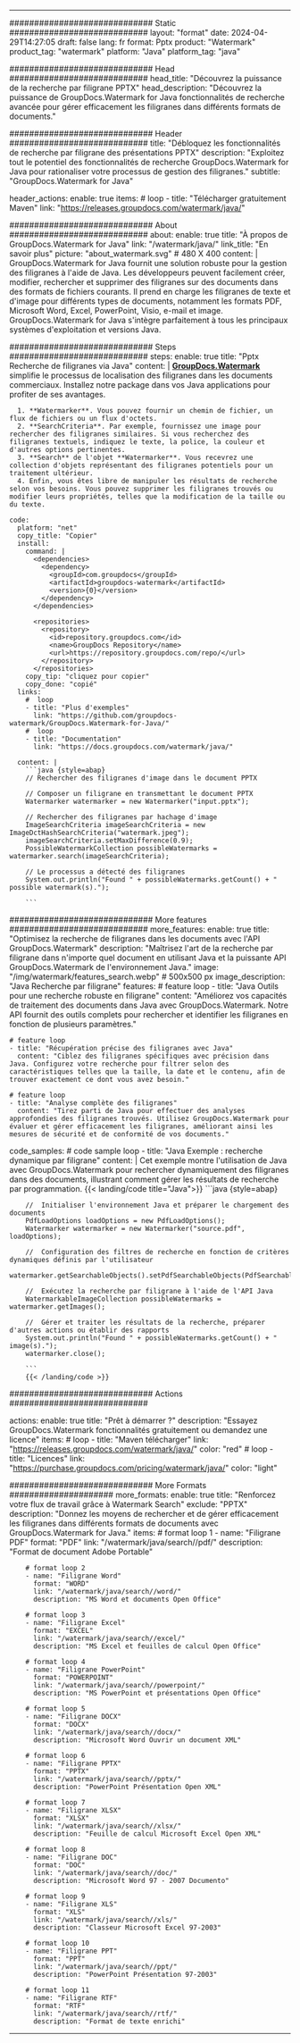 
---
############################# Static ############################
layout: "format"
date:  2024-04-29T14:27:05
draft: false
lang: fr
format: Pptx
product: "Watermark"
product_tag: "watermark"
platform: "Java"
platform_tag: "java"

############################# Head ############################
head_title: "Découvrez la puissance de la recherche par filigrane PPTX"
head_description: "Découvrez la puissance de GroupDocs.Watermark for Java fonctionnalités de recherche avancée pour gérer efficacement les filigranes dans différents formats de documents."

############################# Header ############################
title: "Débloquez les fonctionnalités de recherche par filigrane des présentations PPTX" 
description: "Exploitez tout le potentiel des fonctionnalités de recherche GroupDocs.Watermark for Java pour rationaliser votre processus de gestion des filigranes."
subtitle: "GroupDocs.Watermark for Java" 

header_actions:
  enable: true
  items:
    #  loop
    - title: "Télécharger gratuitement Maven"
      link: "https://releases.groupdocs.com/watermark/java/"
      
############################# About ############################
about:
    enable: true
    title: "À propos de GroupDocs.Watermark for Java"
    link: "/watermark/java/"
    link_title: "En savoir plus"
    picture: "about_watermark.svg" # 480 X 400
    content: |
       GroupDocs.Watermark for Java fournit une solution robuste pour la gestion des filigranes à l'aide de Java. Les développeurs peuvent facilement créer, modifier, rechercher et supprimer des filigranes sur des documents dans des formats de fichiers courants. Il prend en charge les filigranes de texte et d'image pour différents types de documents, notamment les formats PDF, Microsoft Word, Excel, PowerPoint, Visio, e-mail et image. GroupDocs.Watermark for Java s'intègre parfaitement à tous les principaux systèmes d'exploitation et versions Java.

############################# Steps ############################
steps:
    enable: true
    title: "Pptx Recherche de filigranes via Java"
    content: |
      **[GroupDocs.Watermark](https://products.groupdocs.com/watermark/java/)** simplifie le processus de localisation des filigranes dans les documents commerciaux. Installez notre package dans vos Java applications pour profiter de ses avantages.
      
      1. **Watermarker**. Vous pouvez fournir un chemin de fichier, un flux de fichiers ou un flux d'octets.
      2. **SearchCriteria**. Par exemple, fournissez une image pour rechercher des filigranes similaires. Si vous recherchez des filigranes textuels, indiquez le texte, la police, la couleur et d'autres options pertinentes.
      3. **Search** de l'objet **Watermarker**. Vous recevrez une collection d'objets représentant des filigranes potentiels pour un traitement ultérieur.
      4. Enfin, vous êtes libre de manipuler les résultats de recherche selon vos besoins. Vous pouvez supprimer les filigranes trouvés ou modifier leurs propriétés, telles que la modification de la taille ou du texte.
   
    code:
      platform: "net"
      copy_title: "Copier"
      install:
        command: |
          <dependencies>
            <dependency>
              <groupId>com.groupdocs</groupId>
              <artifactId>groupdocs-watermark</artifactId>
              <version>{0}</version>
            </dependency>
          </dependencies>

          <repositories>
            <repository>
              <id>repository.groupdocs.com</id>
              <name>GroupDocs Repository</name>
              <url>https://repository.groupdocs.com/repo/</url>
            </repository>
          </repositories>
        copy_tip: "cliquez pour copier"
        copy_done: "copié"
      links:
        #  loop
        - title: "Plus d'exemples"
          link: "https://github.com/groupdocs-watermark/GroupDocs.Watermark-for-Java/"
        #  loop
        - title: "Documentation"
          link: "https://docs.groupdocs.com/watermark/java/"
          
      content: |
        ```java {style=abap}
        // Rechercher des filigranes d'image dans le document PPTX

        // Composer un filigrane en transmettant le document PPTX
        Watermarker watermarker = new Watermarker("input.pptx");
        
        // Rechercher des filigranes par hachage d'image
        ImageSearchCriteria imageSearchCriteria = new ImageDctHashSearchCriteria("watermark.jpeg");
        imageSearchCriteria.setMaxDifference(0.9);
        PossibleWatermarkCollection possibleWatermarks = watermarker.search(imageSearchCriteria);

        // Le processus a détecté des filigranes
        System.out.println("Found " + possibleWatermarks.getCount() + " possible watermark(s).");
        
        ```          
        
############################# More features ############################
more_features:
  enable: true
  title: "Optimisez la recherche de filigranes dans les documents avec l'API GroupDocs.Watermark"
  description: "Maîtrisez l'art de la recherche par filigrane dans n'importe quel document en utilisant Java et la puissante API GroupDocs.Watermark de l'environnement Java."
  image: "/img/watermark/features_search.webp" # 500x500 px
  image_description: "Java Recherche par filigrane"
  features:
    # feature loop
    - title: "Java Outils pour une recherche robuste en filigrane"
      content: "Améliorez vos capacités de traitement des documents dans Java avec GroupDocs.Watermark. Notre API fournit des outils complets pour rechercher et identifier les filigranes en fonction de plusieurs paramètres."

    # feature loop
    - title: "Récupération précise des filigranes avec Java"
      content: "Ciblez des filigranes spécifiques avec précision dans Java. Configurez votre recherche pour filtrer selon des caractéristiques telles que la taille, la date et le contenu, afin de trouver exactement ce dont vous avez besoin."

    # feature loop
    - title: "Analyse complète des filigranes"
      content: "Tirez parti de Java pour effectuer des analyses approfondies des filigranes trouvés. Utilisez GroupDocs.Watermark pour évaluer et gérer efficacement les filigranes, améliorant ainsi les mesures de sécurité et de conformité de vos documents."
      
  code_samples:
    # code sample loop
    - title: "Java Exemple : recherche dynamique par filigrane"
      content: |
        Cet exemple montre l'utilisation de Java avec GroupDocs.Watermark pour rechercher dynamiquement des filigranes dans des documents, illustrant comment gérer les résultats de recherche par programmation.
        {{< landing/code title="Java">}}
        ```java {style=abap}
        
        //  Initialiser l'environnement Java et préparer le chargement des documents
        PdfLoadOptions loadOptions = new PdfLoadOptions();
        Watermarker watermarker = new Watermarker("source.pdf", loadOptions);

        //  Configuration des filtres de recherche en fonction de critères dynamiques définis par l'utilisateur
        watermarker.getSearchableObjects().setPdfSearchableObjects(PdfSearchableObjects.AttachedImages);

        //  Exécutez la recherche par filigrane à l'aide de l'API Java
        WatermarkableImageCollection possibleWatermarks = watermarker.getImages();

        //  Gérer et traiter les résultats de la recherche, préparer d'autres actions ou établir des rapports
        System.out.println("Found " + possibleWatermarks.getCount() + " image(s).");
        watermarker.close();

        ```
        {{< /landing/code >}}


############################# Actions ############################

actions:
  enable: true
  title: "Prêt à démarrer ?"
  description: "Essayez GroupDocs.Watermark fonctionnalités gratuitement ou demandez une licence"
  items:
    #  loop
    - title: "Maven télécharger"
      link: "https://releases.groupdocs.com/watermark/java/"
      color: "red"
        #  loop
    - title: "Licences"
      link: "https://purchase.groupdocs.com/pricing/watermark/java/"
      color: "light"


############################# More Formats #####################
more_formats:
    enable: true
    title: "Renforcez votre flux de travail grâce à Watermark Search"
    exclude: "PPTX"
    description: "Donnez les moyens de rechercher et de gérer efficacement les filigranes dans différents formats de documents avec GroupDocs.Watermark for Java."
    items: 
        # format loop 1
        - name: "Filigrane PDF"
          format: "PDF"
          link: "/watermark/java/search//pdf/"
          description: "Format de document Adobe Portable"

        # format loop 2
        - name: "Filigrane Word"
          format: "WORD"
          link: "/watermark/java/search//word/"
          description: "MS Word et documents Open Office"
          
        # format loop 3
        - name: "Filigrane Excel"
          format: "EXCEL"
          link: "/watermark/java/search//excel/"
          description: "MS Excel et feuilles de calcul Open Office"

        # format loop 4
        - name: "Filigrane PowerPoint"
          format: "POWERPOINT"
          link: "/watermark/java/search//powerpoint/"
          description: "MS PowerPoint et présentations Open Office"

        # format loop 5
        - name: "Filigrane DOCX"
          format: "DOCX"
          link: "/watermark/java/search//docx/"
          description: "Microsoft Word Ouvrir un document XML"
          
        # format loop 6
        - name: "Filigrane PPTX"
          format: "PPTX"
          link: "/watermark/java/search//pptx/"
          description: "PowerPoint Présentation Open XML"
          
        # format loop 7
        - name: "Filigrane XLSX"
          format: "XLSX"
          link: "/watermark/java/search//xlsx/"
          description: "Feuille de calcul Microsoft Excel Open XML"

        # format loop 8
        - name: "Filigrane DOC"
          format: "DOC"
          link: "/watermark/java/search//doc/"
          description: "Microsoft Word 97 - 2007 Documento"

        # format loop 9
        - name: "Filigrane XLS"
          format: "XLS"
          link: "/watermark/java/search//xls/"
          description: "Classeur Microsoft Excel 97-2003"

        # format loop 10
        - name: "Filigrane PPT"
          format: "PPT"
          link: "/watermark/java/search//ppt/"
          description: "PowerPoint Présentation 97-2003"

        # format loop 11
        - name: "Filigrane RTF"
          format: "RTF"
          link: "/watermark/java/search//rtf/"
          description: "Format de texte enrichi"

---